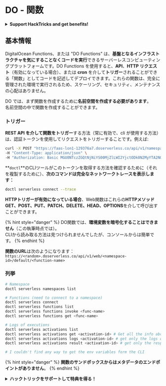 # DO - 関数

<details>

<summary><strong>Support HackTricks and get benefits!</strong></summary>

* もし **HackTricks であなたの会社を宣伝したい**場合や、**PEASS の最新バージョンにアクセスしたい**場合、または HackTricks を PDF でダウンロードしたい場合は、[**SUBSCRIPTION PLANS**](https://github.com/sponsors/carlospolop) をチェックしてください！
* [**公式の PEASS & HackTricks スワッグ**](https://peass.creator-spring.com) を手に入れましょう
* [**The PEASS Family**](https://opensea.io/collection/the-peass-family) を見つけてください。これは、私たちの独占的な [**NFT**](https://opensea.io/collection/the-peass-family) のコレクションです
* 💬 [**Discord グループ**](https://discord.gg/hRep4RUj7f) または [**telegram グループ**](https://t.me/peass) に参加するか、私を **Twitter** 🐦 [**@carlospolopm**](https://twitter.com/carlospolopm) で **フォロー**してください。
* **ハッキングのトリックを共有するために、PR を** [**HackTricks**](https://github.com/carlospolop/hacktricks) **と** [**HackTricks Cloud**](https://github.com/carlospolop/hacktricks-cloud) **の GitHub リポジトリに提出してください。**

</details>

## 基本情報

DigitalOcean Functions、または "DO Functions" は、**基盤となるインフラストラクチャを気にすることなくコードを実行**できるサーバーレスコンピューティングプラットフォームです。DO Functions を使用すると、**API**、**HTTP リクエスト**（有効になっている場合）、または **cron** を介して**トリガー**されることができる「関数」としてコードを記述してデプロイできます。これらの関数は、完全に管理された環境で実行されるため、スケーリング、セキュリティ、メンテナンスの心配はありません。

DO では、まず関数を作成するために**名前空間を作成する必要があります**。\
名前空間の中で関数を作成することができます。

### トリガー

**REST API を介して関数をトリガー**する方法（常に有効で、cli が使用する方法）は、認証トークンを使用してリクエストをトリガーすることです。例えば:
```bash
curl -X POST "https://faas-lon1-129376a7.doserverless.co/api/v1/namespaces/fn-c100c012-65bf-4040-1230-2183764b7c23/actions/functionname?blocking=true&result=true" \
-H "Content-Type: application/json" \
-H "Authorization: Basic MGU0NTczZGQtNjNiYS00MjZlLWI2YjctODk0N2MyYTA2NGQ4OkhwVEllQ2t4djNZN2x6YjJiRmFGc1FERXBySVlWa1lEbUxtRE1aRTludXA1UUNlU2VpV0ZGNjNqWnVhYVdrTFg="
```
**`doctl`**のCLIツールがこのトークンを取得する方法を確認するために（それを複製するために）、**次のコマンドは完全なネットワークトレースを表示します：**
```bash
doctl serverless connect --trace
```
**HTTPトリガーが有効になっている場合**、Web関数はこれらの**HTTPメソッドGET、POST、PUT、PATCH、DELETE、HEAD、OPTIONS**を介して呼び出すことができます。

{% hint style="danger" %}
DO関数では、**環境変数を暗号化することはできません**（この執筆時点では）。\
CLIから読み取る方法は見つけられませんでしたが、コンソールからは簡単です。
{% endhint %}

**関数のURL**は次のようになります：`https://<random>.doserverless.co/api/v1/web/<namespace-id>/default/<function-name>`

### 列挙
```bash
# Namespace
doctl serverless namespaces list

# Functions (need to connect to a namespace)
doctl serverless connect
doctl serverless functions list
doctl serverless functions invoke <func-name>
doctl serverless functions get <func-name>

# Logs of executions
doctl serverless activations list
doctl serverless activations get <activation-id> # Get all the info about execution
doctl serverless activations logs <activation-id> # get only the logs of execution
doctl serverless activations result <activation-id> # get only the response result of execution

# I couldn't find any way to get the env variables form the CLI
```
{% hint style="danger" %}
**関数のサンドボックスからはメタデータのエンドポイントがありません**。
{% endhint %}

<details>

<summary><strong>ハックトリックをサポートして特典を得る！</strong></summary>

* **HackTricks**で**会社の広告を見たい**場合や、**最新バージョンのPEASSを入手したり、HackTricksをPDFでダウンロード**したい場合は、[**サブスクリプションプラン**](https://github.com/sponsors/carlospolop)をチェックしてください！
* [**公式PEASS＆HackTricksグッズ**](https://peass.creator-spring.com)を手に入れましょう
* [**The PEASS Family**](https://opensea.io/collection/the-peass-family)を見つけて、独占的な[**NFT**](https://opensea.io/collection/the-peass-family)のコレクションを発見しましょう
* 💬 [**Discordグループ**](https://discord.gg/hRep4RUj7f)または[**Telegramグループ**](https://t.me/peass)に**参加**するか、**Twitter**で私をフォローしましょう 🐦 [**@carlospolopm**](https://twitter.com/carlospolopm)**。**
* **ハッキングのトリックを共有するために、PRを** [**HackTricks**](https://github.com/carlospolop/hacktricks) **および** [**HackTricks Cloud**](https://github.com/carlospolop/hacktricks-cloud) **のGitHubリポジトリに提出してください。**

</details>
